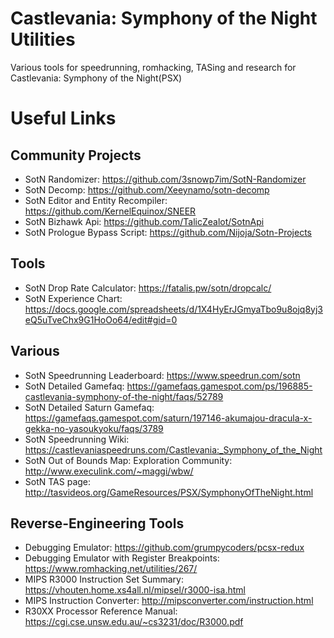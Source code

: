 # Castlevania: Symphony of the Night Utilities
Various tools for speedrunning, romhacking, TASing and research for Castlevania: Symphony of the Night(PSX)


# Useful Links

## Community Projects
* SotN Randomizer: https://github.com/3snowp7im/SotN-Randomizer
* SotN Decomp: https://github.com/Xeeynamo/sotn-decomp
* SotN Editor and Entity Recompiler: https://github.com/KernelEquinox/SNEER
* SotN Bizhawk Api: https://github.com/TalicZealot/SotnApi
* SotN Prologue Bypass Script: https://github.com/Nijoja/Sotn-Projects

## Tools
* SotN Drop Rate Calculator: https://fatalis.pw/sotn/dropcalc/
* SotN Experience Chart: https://docs.google.com/spreadsheets/d/1X4HyErJGmyaTbo9u8ojq8yj3eQ5uTveChx9G1HoOo64/edit#gid=0

## Various
* SotN Speedrunning Leaderboard: https://www.speedrun.com/sotn
* SotN Detailed Gamefaq: https://gamefaqs.gamespot.com/ps/196885-castlevania-symphony-of-the-night/faqs/52789
* SotN Detailed Saturn Gamefaq: https://gamefaqs.gamespot.com/saturn/197146-akumajou-dracula-x-gekka-no-yasoukyoku/faqs/3789
* SotN Speedrunning Wiki: https://castlevaniaspeedruns.com/Castlevania:_Symphony_of_the_Night
* SotN Out of Bounds Map: Exploration Community: http://www.execulink.com/~maggi/wbw/
* SotN TAS page: http://tasvideos.org/GameResources/PSX/SymphonyOfTheNight.html

## Reverse-Engineering Tools
* Debugging Emulator: https://github.com/grumpycoders/pcsx-redux
* Debugging Emulator with Register Breakpoints: https://www.romhacking.net/utilities/267/
* MIPS R3000 Instruction Set Summary: https://vhouten.home.xs4all.nl/mipsel/r3000-isa.html
* MIPS Instruction Converter: http://mipsconverter.com/instruction.html
* R30XX Processor Reference Manual: https://cgi.cse.unsw.edu.au/~cs3231/doc/R3000.pdf